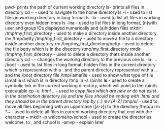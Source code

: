 pwd- prints the path of current working directory
ls- prints all files in directory
cd ~ - used to navigate to the home directory
ls -l - used to list files in working directory in long format
ls -la - used to list all files in working directory even hidden ones
ls -lna - used to list files in long format, (n)with user and group IDs displayed numerically and (a)hidden files
mkdir /tmp/my_first_directory - used to make a directory inside another directory
mv /tmp/betty /tmp/my_first_directory - used to move a file to a directory inside another directory
rm /tmp/my_first_directory/betty - used to delete the file betty which is in the directory /tmp/my_first_directory
rmdir /tmp/my_first_directory - used to delete a directory thats inside another directory
cd - - changes the working directory to the previous one
ls -la . .. /boot - used to list files in long format, hidden files in the current directory which is represented with a . and the parent directory represented with a .. and the /boot directory
file /tmp/iamafile - used to show what type of file iamafile is which is in directory /tmp
ln -s /bin/ls __ls__ - used to create a symbolic link in the current working directory, which will point to the /bin/ls executable
cp -u *.html .. - used to copy files which are new or do not exist in the destination directory (u) and the files should be ending with .html and they should be in the parent directory rep by (..)
mv [A-Z]* /tmp/u/ - used to move all files beginning with an uppercase ([a-z]) to the directory /tmp/u
rm *~ - used to delete all files in current working directory that end with the character ~
mkdir -p welcome/to/school - used to create the directories welcome, to , and school
ls -amvp - explain later
